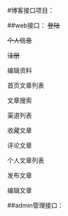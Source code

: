 #博客接口项目：


##web接口：
~~登陆~~

~~个人信息~~

~~注册~~

编辑资料

首页文章列表

文章搜索

渠道列表

收藏文章

评论文章

个人文章列表

发布文章

编辑文章


##admin管理接口：